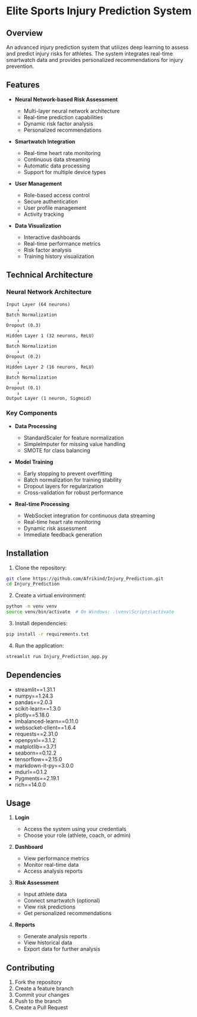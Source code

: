 # Elite Sports Injury Prediction System

## Overview
An advanced injury prediction system that utilizes deep learning to assess and predict injury risks for athletes. The system integrates real-time smartwatch data and provides personalized recommendations for injury prevention.

## Features
- **Neural Network-based Risk Assessment**
  - Multi-layer neural network architecture
  - Real-time prediction capabilities
  - Dynamic risk factor analysis
  - Personalized recommendations

- **Smartwatch Integration**
  - Real-time heart rate monitoring
  - Continuous data streaming
  - Automatic data processing
  - Support for multiple device types

- **User Management**
  - Role-based access control
  - Secure authentication
  - User profile management
  - Activity tracking

- **Data Visualization**
  - Interactive dashboards
  - Real-time performance metrics
  - Risk factor analysis
  - Training history visualization

## Technical Architecture

### Neural Network Architecture
```
Input Layer (64 neurons)
    ↓
Batch Normalization
    ↓
Dropout (0.3)
    ↓
Hidden Layer 1 (32 neurons, ReLU)
    ↓
Batch Normalization
    ↓
Dropout (0.2)
    ↓
Hidden Layer 2 (16 neurons, ReLU)
    ↓
Batch Normalization
    ↓
Dropout (0.1)
    ↓
Output Layer (1 neuron, Sigmoid)
```

### Key Components
- **Data Processing**
  - StandardScaler for feature normalization
  - SimpleImputer for missing value handling
  - SMOTE for class balancing

- **Model Training**
  - Early stopping to prevent overfitting
  - Batch normalization for training stability
  - Dropout layers for regularization
  - Cross-validation for robust performance

- **Real-time Processing**
  - WebSocket integration for continuous data streaming
  - Real-time heart rate monitoring
  - Dynamic risk assessment
  - Immediate feedback generation

## Installation

1. Clone the repository:
```bash
git clone https://github.com/Afrikind/Injury_Prediction.git
cd Injury_Prediction
```

2. Create a virtual environment:
```bash
python -m venv venv
source venv/bin/activate  # On Windows: .\venv\Scripts\activate
```

3. Install dependencies:
```bash
pip install -r requirements.txt
```

4. Run the application:
```bash
streamlit run Injury_Prediction_app.py
```

## Dependencies
- streamlit==1.31.1
- numpy==1.24.3
- pandas==2.0.3
- scikit-learn==1.3.0
- plotly==5.18.0
- imbalanced-learn==0.11.0
- websocket-client==1.6.4
- requests==2.31.0
- openpyxl==3.1.2
- matplotlib==3.7.1
- seaborn==0.12.2
- tensorflow==2.15.0
- markdown-it-py==3.0.0
- mdurl==0.1.2
- Pygments==2.19.1
- rich==14.0.0

## Usage

1. **Login**
   - Access the system using your credentials
   - Choose your role (athlete, coach, or admin)

2. **Dashboard**
   - View performance metrics
   - Monitor real-time data
   - Access analysis reports

3. **Risk Assessment**
   - Input athlete data
   - Connect smartwatch (optional)
   - View risk predictions
   - Get personalized recommendations

4. **Reports**
   - Generate analysis reports
   - View historical data
   - Export data for further analysis

## Contributing
1. Fork the repository
2. Create a feature branch
3. Commit your changes
4. Push to the branch
5. Create a Pull Request


